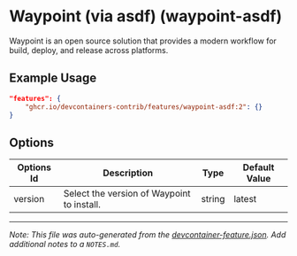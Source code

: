 
# Waypoint (via asdf) (waypoint-asdf)

Waypoint is an open source solution that provides a modern workflow for build, deploy, and release across platforms.

## Example Usage

```json
"features": {
    "ghcr.io/devcontainers-contrib/features/waypoint-asdf:2": {}
}
```

## Options

| Options Id | Description | Type | Default Value |
|-----|-----|-----|-----|
| version | Select the version of Waypoint to install. | string | latest |



---

_Note: This file was auto-generated from the [devcontainer-feature.json](https://github.com/devcontainers-contrib/features/blob/main/src/waypoint-asdf/devcontainer-feature.json).  Add additional notes to a `NOTES.md`._
